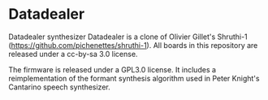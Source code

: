 # Datadealer
Datadealer synthesizer
Datadealer is a clone of Olivier Gillet's Shruthi-1 (https://github.com/pichenettes/shruthi-1). All boards in this repository are released under a cc-by-sa 3.0 license.

The firmware is released under a GPL3.0 license. It includes a
reimplementation of the formant synthesis algorithm used in Peter Knight's
Cantarino speech synthesizer.

